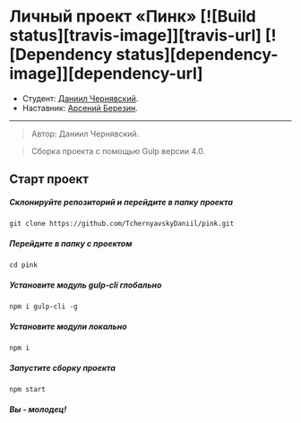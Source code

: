 # Личный проект «Пинк» [![Build status][travis-image]][travis-url] [![Dependency status][dependency-image]][dependency-url]

* Студент: [Даниил Чернявский](https://up.htmlacademy.ru/adaptive/12/user/502911).
* Наставник: [Арсений Березин](https://up.htmlacademy.ru/adaptive/12/user/263537).
---

> Автор: Даниил Чернявский.

> Сборка проекта с помощью Gulp версии 4.0.

## Старт проект

##### Склонируйте репозиторий и перейдите в папку проекта
```
git clone https://github.com/TchernyavskyDaniil/pink.git
```

##### Перейдите в папку с проектом
```
cd pink
```


##### Установите модуль gulp-cli глобально
```
npm i gulp-cli -g
```

##### Установите модули локально
```
npm i
```

##### Запустите сборку проекта
```
npm start
```

##### Вы - молодец!

